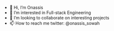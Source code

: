 - 👋 Hi, I’m Onassis
- 👀 I’m interested in Full-stack  Engineering 
- 💞️ I’m looking to collaborate on interesting projects
- 📫 How to reach me twitter: @onassis_sowah

<!---
onassis28/onassis28 is a ✨ special ✨ repository because its `README.md` (this file) appears on your GitHub profile.
You can click the Preview link to take a look at your changes.
--->
